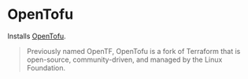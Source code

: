 # OpenTofu

Installs [OpenTofu](https://opentofu.org/docs/intro/install/deb/).

> Previously named OpenTF, OpenTofu is a fork of Terraform that is open-source,
> community-driven, and managed by the Linux Foundation.
